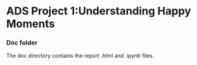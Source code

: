 # ADS Project 1:Understanding Happy Moments
### Doc folder

The doc directory contains the report .html and .ipynb files.

